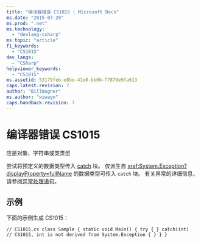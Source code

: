 ```yaml
---
title: "编译器错误 CS1015 | Microsoft Docs"
ms.date: "2015-07-20"
ms.prod: ".net"
ms.technology: 
  - "devlang-csharp"
ms.topic: "article"
f1_keywords: 
  - "CS1015"
dev_langs: 
  - "CSharp"
helpviewer_keywords: 
  - "CS1015"
ms.assetid: 53179feb-e8be-41e0-bb0b-f7879e9fa613
caps.latest.revision: 7
author: "BillWagner"
ms.author: "wiwagn"
caps.handback.revision: 7
---
```

# 编译器错误 CS1015
应是对象、字符串或类类型  
  
 尝试将预定义的数据类型传入 [catch](../../csharp/language-reference/keywords/try-catch.md) 块。 仅派生自 <xref:System.Exception?displayProperty=fullName> 的数据类型可传入 `catch` 块。 有关异常的详细信息，请参阅[异常处理语句](../../csharp/language-reference/keywords/exception-handling-statements.md)。  
  
## 示例  
 下面的示例生成 CS1015：  
  
```  
// CS1015.cs class Sample { static void Main() { try { } catch(int)   // CS1015, int is not derived from System.Exception { } } }  
```